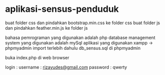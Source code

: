 # aplikasi-sensus-penduduk
buat folder css dan pindahkan bootstrap.min.css ke folder css
buat folder js dan pindahkan feather.min.js ke folder js

bahasa pemrograman yang digunakan adalah php
database management system yang digunakan adalah mySql
aplikasi yang digunakan xampp -> phpmyadmin
import terlebih dahulu db_sensus.sql di phpmyadmin

buka index.php di web browser

login :
username : rizayudes@gmail.com
password : qwerty
